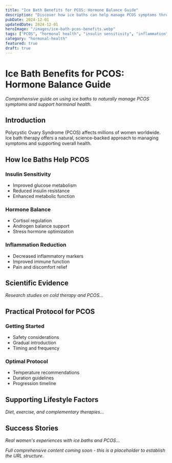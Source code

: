 ```yaml
---
title: "Ice Bath Benefits for PCOS: Hormone Balance Guide"
description: "Discover how ice baths can help manage PCOS symptoms through improved insulin sensitivity, hormone balance, and inflammation reduction. Evidence-based guide."
pubDate: 2024-12-01
updatedDate: 2024-12-01
heroImage: "/images/ice-bath-pcos-benefits.webp"
tags: ["PCOS", "hormonal health", "insulin sensitivity", "inflammation"]
category: "hormonal-health"
featured: true
draft: true
---
```


# Ice Bath Benefits for PCOS: Hormone Balance Guide

*Comprehensive guide on using ice baths to naturally manage PCOS symptoms and support hormonal health.*

## Introduction

Polycystic Ovary Syndrome (PCOS) affects millions of women worldwide. Ice bath therapy offers a natural, science-backed approach to managing symptoms and supporting overall health.

## How Ice Baths Help PCOS

### Insulin Sensitivity
- Improved glucose metabolism
- Reduced insulin resistance
- Enhanced metabolic function

### Hormone Balance
- Cortisol regulation
- Androgen balance support
- Stress hormone optimization

### Inflammation Reduction
- Decreased inflammatory markers
- Improved immune function
- Pain and discomfort relief

## Scientific Evidence

*Research studies on cold therapy and PCOS...*

## Practical Protocol for PCOS

### Getting Started
- Safety considerations
- Gradual introduction
- Timing and frequency

### Optimal Protocol
- Temperature recommendations
- Duration guidelines
- Progression timeline

## Supporting Lifestyle Factors

*Diet, exercise, and complementary therapies...*

## Success Stories

*Real women's experiences with ice baths and PCOS...*

*Full comprehensive content coming soon - this is a placeholder to establish the URL structure.*